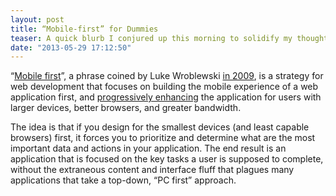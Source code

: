 ```yaml
---
layout: post
title: “Mobile-first” for Dummies
teaser: A quick blurb I conjured up this morning to solidify my thoughts on the phrase “mobile first.”
date: "2013-05-29 17:12:50"
---
```


“[Mobile first](http://www.lukew.com/resources/mobile_first.asp)”, a phrase coined by Luke Wroblewski [in 2009](http://www.lukew.com/ff/entry.asp?933), is a strategy for web development that focuses on building the mobile experience of a web application first, and [progressively enhancing](http://en.wikipedia.org/wiki/Progressive_enhancement) the application for users with larger devices, better browsers, and greater bandwidth.

The idea is that if you design for the smallest devices (and least capable browsers) first, it forces you to prioritize and determine what are the most important data and actions in your application. The end result is an application that is focused on the key tasks a user is supposed to complete, without the extraneous content and interface fluff that plagues many applications that take a top-down, “PC first” approach.
